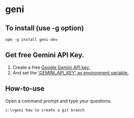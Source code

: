 # geni

## To install (use -g option)

```
npm -g install geni-dev
```

## Get free Gemini API Key.

1. Create a free [Google Gemini API key.](https://ai.google.dev/gemini-api/docs/api-key)
2. And set the ['GEMINI_API_KEY' as environment variable.](https://ai.google.dev/gemini-api/docs/api-key)


## How-to-use
Open a command prompt and type your questions.

```c:\>geni how to create a git branch```
